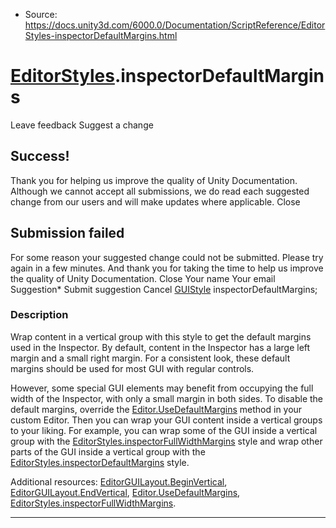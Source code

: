 * Source: https://docs.unity3d.com/6000.0/Documentation/ScriptReference/EditorStyles-inspectorDefaultMargins.html

#  [EditorStyles](https://docs.unity3d.com/6000.0/Documentation/ScriptReference/EditorStyles.html).inspectorDefaultMargins
Leave feedback
Suggest a change
## Success!
Thank you for helping us improve the quality of Unity Documentation. Although we cannot accept all submissions, we do read each suggested change from our users and will make updates where applicable.
Close
## Submission failed
For some reason your suggested change could not be submitted. Please <a>try again</a> in a few minutes. And thank you for taking the time to help us improve the quality of Unity Documentation.
Close
Your name Your email Suggestion* Submit suggestion
Cancel
[GUIStyle](https://docs.unity3d.com/6000.0/Documentation/ScriptReference/GUIStyle.html) inspectorDefaultMargins; 
### Description
Wrap content in a vertical group with this style to get the default margins used in the Inspector.
By default, content in the Inspector has a large left margin and a small right margin. For a consistent look, these default margins should be used for most GUI with regular controls.  
  
However, some special GUI elements may benefit from occupying the full width of the Inspector, with only a small margin in both sides. To disable the default margins, override the [Editor.UseDefaultMargins](https://docs.unity3d.com/6000.0/Documentation/ScriptReference/Editor.UseDefaultMargins.html) method in your custom Editor. Then you can wrap your GUI content inside a vertical groups to your liking. For example, you can wrap some of the GUI inside a vertical group with the [EditorStyles.inspectorFullWidthMargins](https://docs.unity3d.com/6000.0/Documentation/ScriptReference/EditorStyles-inspectorFullWidthMargins.html) style and wrap other parts of the GUI inside a vertical group with the [EditorStyles.inspectorDefaultMargins](https://docs.unity3d.com/6000.0/Documentation/ScriptReference/EditorStyles-inspectorDefaultMargins.html) style.  
  
Additional resources: [EditorGUILayout.BeginVertical](https://docs.unity3d.com/6000.0/Documentation/ScriptReference/EditorGUILayout.BeginVertical.html), [EditorGUILayout.EndVertical](https://docs.unity3d.com/6000.0/Documentation/ScriptReference/EditorGUILayout.EndVertical.html), [Editor.UseDefaultMargins](https://docs.unity3d.com/6000.0/Documentation/ScriptReference/Editor.UseDefaultMargins.html), [EditorStyles.inspectorFullWidthMargins](https://docs.unity3d.com/6000.0/Documentation/ScriptReference/EditorStyles-inspectorFullWidthMargins.html).
* * *
